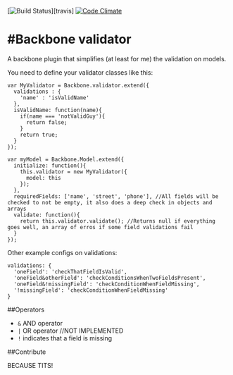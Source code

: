 [![Build Status](https://travis-ci.org/rafinskipg/Backbone.Validater.svg?branch=master)][travis] [![Code Climate](https://codeclimate.com/github/rafinskipg/Backbone.Validater/badges/gpa.svg)](https://codeclimate.com/github/rafinskipg/Backbone.Validater)


#Backbone validator
==========


A backbone plugin that simplifies (at least for me) the validation on models.

You need to define your validator classes like this:

````
var MyValidator = Backbone.validator.extend({
  validations : {
    'name' : 'isValidName'
  },
  isValidName: function(name){
    if(name === 'notValidGuy'){
      return false;
    }
    return true;
  }
});

var myModel = Backbone.Model.extend({
  initialize: function(){
    this.validator = new MyValidator({
      model: this
    });
  },
  requiredFields: ['name', 'street', 'phone'], //All fields will be checked to not be empty, it also does a deep check in objects and arrays
  validate: function(){
    return this.validator.validate(); //Returns null if everything goes well, an array of erros if some field validations fail
  }
});
````

Other example configs on validations: 

````
validations: {
  'oneField': 'checkThatFieldIsValid',
  'oneField&otherField': 'checkConditionsWhenTwoFieldsPresent',
  'oneField&!missingField': 'checkConditionWhenFieldMissing',
  '!missingField': 'checkConditionWhenFieldMissing'
}
````
##Operators

- `&` AND operator
- `|` OR operator //NOT IMPLEMENTED
- `!` indicates that a field is missing 

##Contribute

BECAUSE TITS!
